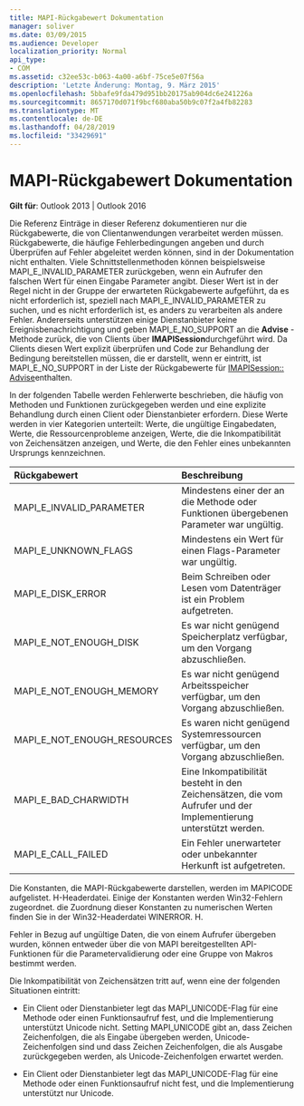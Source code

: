 ```yaml
---
title: MAPI-Rückgabewert Dokumentation
manager: soliver
ms.date: 03/09/2015
ms.audience: Developer
localization_priority: Normal
api_type:
- COM
ms.assetid: c32ee53c-b063-4a00-a6bf-75ce5e07f56a
description: 'Letzte Änderung: Montag, 9. März 2015'
ms.openlocfilehash: 5bbafe9fda479d951bb20175ab904dc6e241226a
ms.sourcegitcommit: 8657170d071f9bcf680aba50b9c07f2a4fb82283
ms.translationtype: MT
ms.contentlocale: de-DE
ms.lasthandoff: 04/28/2019
ms.locfileid: "33429691"
---
```

# <a name="mapi-return-value-documentation"></a>MAPI-Rückgabewert Dokumentation

  
  
**Gilt für**: Outlook 2013 | Outlook 2016 
  
Die Referenz Einträge in dieser Referenz dokumentieren nur die Rückgabewerte, die von Clientanwendungen verarbeitet werden müssen. Rückgabewerte, die häufige Fehlerbedingungen angeben und durch Überprüfen auf Fehler abgeleitet werden können, sind in der Dokumentation nicht enthalten. Viele Schnittstellenmethoden können beispielsweise MAPI_E_INVALID_PARAMETER zurückgeben, wenn ein Aufrufer den falschen Wert für einen Eingabe Parameter angibt. Dieser Wert ist in der Regel nicht in der Gruppe der erwarteten Rückgabewerte aufgeführt, da es nicht erforderlich ist, speziell nach MAPI_E_INVALID_PARAMETER zu suchen, und es nicht erforderlich ist, es anders zu verarbeiten als andere Fehler. Andererseits unterstützen einige Dienstanbieter keine Ereignisbenachrichtigung und geben MAPI_E_NO_SUPPORT an die **Advise** -Methode zurück, die von Clients über **IMAPISession**durchgeführt wird. Da Clients diesen Wert explizit überprüfen und Code zur Behandlung der Bedingung bereitstellen müssen, die er darstellt, wenn er eintritt, ist MAPI_E_NO_SUPPORT in der Liste der Rückgabewerte für [IMAPISession:: Advise](imapisession-advise.md)enthalten.
  
In der folgenden Tabelle werden Fehlerwerte beschrieben, die häufig von Methoden und Funktionen zurückgegeben werden und eine explizite Behandlung durch einen Client oder Dienstanbieter erfordern. Diese Werte werden in vier Kategorien unterteilt: Werte, die ungültige Eingabedaten, Werte, die Ressourcenprobleme anzeigen, Werte, die die Inkompatibilität von Zeichensätzen anzeigen, und Werte, die den Fehler eines unbekannten Ursprungs kennzeichnen.
  
|**Rückgabewert**|**Beschreibung**|
|:-----|:-----|
|MAPI_E_INVALID_PARAMETER  <br/> |Mindestens einer der an die Methode oder Funktionen übergebenen Parameter war ungültig.  <br/> |
|MAPI_E_UNKNOWN_FLAGS  <br/> |Mindestens ein Wert für einen Flags-Parameter war ungültig.  <br/> |
|MAPI_E_DISK_ERROR  <br/> |Beim Schreiben oder Lesen vom Datenträger ist ein Problem aufgetreten.  <br/> |
|MAPI_E_NOT_ENOUGH_DISK  <br/> |Es war nicht genügend Speicherplatz verfügbar, um den Vorgang abzuschließen.  <br/> |
|MAPI_E_NOT_ENOUGH_MEMORY  <br/> |Es war nicht genügend Arbeitsspeicher verfügbar, um den Vorgang abzuschließen.  <br/> |
|MAPI_E_NOT_ENOUGH_RESOURCES  <br/> |Es waren nicht genügend Systemressourcen verfügbar, um den Vorgang abzuschließen.  <br/> |
|MAPI_E_BAD_CHARWIDTH  <br/> |Eine Inkompatibilität besteht in den Zeichensätzen, die vom Aufrufer und der Implementierung unterstützt werden.  <br/> |
|MAPI_E_CALL_FAILED  <br/> |Ein Fehler unerwarteter oder unbekannter Herkunft ist aufgetreten.  <br/> |
   
Die Konstanten, die MAPI-Rückgabewerte darstellen, werden im MAPICODE aufgelistet. H-Headerdatei. Einige der Konstanten werden Win32-Fehlern zugeordnet. die Zuordnung dieser Konstanten zu numerischen Werten finden Sie in der Win32-Headerdatei WINERROR. H.
  
Fehler in Bezug auf ungültige Daten, die von einem Aufrufer übergeben wurden, können entweder über die von MAPI bereitgestellten API-Funktionen für die Parametervalidierung oder eine Gruppe von Makros bestimmt werden. 
  
Die Inkompatibilität von Zeichensätzen tritt auf, wenn eine der folgenden Situationen eintritt:
  
- Ein Client oder Dienstanbieter legt das MAPI_UNICODE-Flag für eine Methode oder einen Funktionsaufruf fest, und die Implementierung unterstützt Unicode nicht. Setting MAPI_UNICODE gibt an, dass Zeichen Zeichenfolgen, die als Eingabe übergeben werden, Unicode-Zeichenfolgen sind und dass Zeichen Zeichenfolgen, die als Ausgabe zurückgegeben werden, als Unicode-Zeichenfolgen erwartet werden.
    
- Ein Client oder Dienstanbieter legt das MAPI_UNICODE-Flag für eine Methode oder einen Funktionsaufruf nicht fest, und die Implementierung unterstützt nur Unicode.
    

